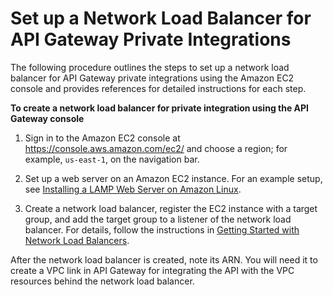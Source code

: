 # Set up a Network Load Balancer for API Gateway Private Integrations<a name="set-up-nlb-for-vpclink-using-console"></a>

 The following procedure outlines the steps to set up a network load balancer for API Gateway private integrations using the Amazon EC2 console and provides references for detailed instructions for each step\. 

**To create a network load balancer for private integration using the API Gateway console**

1.  Sign in to the Amazon EC2 console at [https://console\.aws\.amazon\.com/ec2/](https://console.aws.amazon.com/ec2/) and choose a region; for example, `us-east-1`, on the navigation bar\.

1.  Set up a web server on an Amazon EC2 instance\. For an example setup, see [Installing a LAMP Web Server on Amazon Linux](http://docs.aws.amazon.com/AWSEC2/latest/UserGuide/install-LAMP.html)\. 

1.  Create a network load balancer, register the EC2 instance with a target group, and add the target group to a listener of the network load balancer\. For details, follow the instructions in  [Getting Started with Network Load Balancers](http://docs.aws.amazon.com/elasticloadbalancing/latest/network/network-load-balancer-getting-started.html)\. 

   After the network load balancer is created, note its ARN\. You will need it to create a VPC link in API Gateway for integrating the API with the VPC resources behind the network load balancer\.